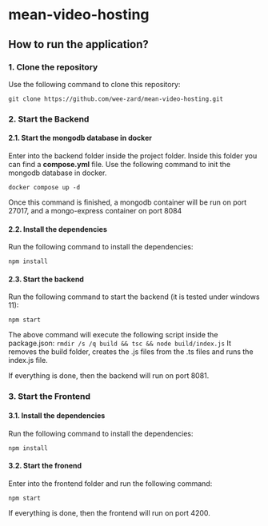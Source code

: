 # mean-video-hosting
 
## How to run the application?

### 1. Clone the repository

Use the following command to clone this repository: 

```
git clone https://github.com/wee-zard/mean-video-hosting.git
```

### 2. Start the Backend

#### 2.1. Start the mongodb database in docker

Enter into the backend folder inside the project folder. Inside this folder you can find a **compose.yml** file. Use the following command to init the mongodb database in docker.

```
docker compose up -d
```

Once this command is finished, a mongodb container will be run on port 27017, and a mongo-express container on port 8084

#### 2.2. Install the dependencies

Run the following command to install the dependencies:

```
npm install
```

#### 2.3. Start the backend

Run the following command to start the backend (it is tested under windows 11):

```
npm start
```

The above command will execute the following script inside the package.json:
`rmdir /s /q build && tsc && node build/index.js`
It removes the build folder, creates the .js files from the .ts files and runs the index.js file.

If everything is done, then the backend will run on port 8081.

### 3. Start the Frontend

#### 3.1. Install the dependencies

Run the following command to install the dependencies:

```
npm install
```

#### 3.2. Start the fronend

Enter into the frontend folder and run the following command:

```
npm start
```

If everything is done, then the frontend will run on port 4200.
